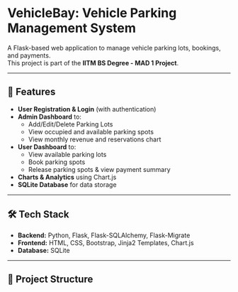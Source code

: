 # VehicleBay: Vehicle Parking Management System

A Flask-based web application to manage vehicle parking lots, bookings, and payments.  
This project is part of the **IITM BS Degree - MAD 1 Project**.

---

## 📌 Features
- **User Registration & Login** (with authentication)
- **Admin Dashboard** to:
  - Add/Edit/Delete Parking Lots
  - View occupied and available parking spots
  - View monthly revenue and reservations chart
- **User Dashboard** to:
  - View available parking lots
  - Book parking spots
  - Release parking spots & view payment summary
- **Charts & Analytics** using Chart.js
- **SQLite Database** for data storage

---

## 🛠️ Tech Stack
- **Backend:** Python, Flask, Flask-SQLAlchemy, Flask-Migrate
- **Frontend:** HTML, CSS, Bootstrap, Jinja2 Templates, Chart.js
- **Database:** SQLite

---

## 📂 Project Structure
